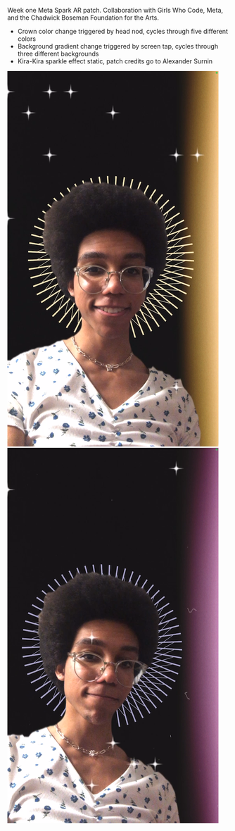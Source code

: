 <!DOCTYPE html>
<html>
<body>

<p>
Week one Meta Spark AR patch. Collaboration with Girls Who Code, Meta, and the Chadwick Boseman Foundation for the Arts.
  
  <ul>
    <li>Crown color change triggered by head nod, cycles through five different colors</li>
    <li>Background gradient change triggered by screen tap, cycles through three different backgrounds</li>
    <li>Kira-Kira sparkle effect static, patch credits go to Alexander Surnin</li>
  </ul>
</p>

<div class="row">
  <div class="column">
    <img src="https://raw.githubusercontent.com/violaflora/meta-spark-filters/main/GWC%20x%20Meta%20x%20CBFA/preview.png" alt="Preview of filter showing the default state of the crown and background" style="width:350">
  </div>
  <div class="column">
    <img src="https://raw.githubusercontent.com/violaflora/meta-spark-filters/main/GWC%20x%20Meta%20x%20CBFA/preview2.png" alt="Preview of filter showing an alternative state of the crown and background" style="width:350">
  </div>
</div>

</body>
</html>
